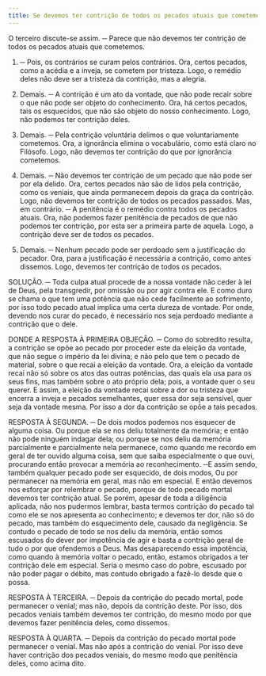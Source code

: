 ```yaml
---
title: Se devemos ter contrição de todos os pecados atuais que cometemos
---
```


O terceiro discute-se assim. ─ Parece que não devemos ter contrição de todos os pecados atuais que cometemos.  

1. ─ Pois, os contrários se curam pelos contrários. Ora, certos pecados, como a acédia e a inveja, se cometem por tristeza. Logo, o remédio deles não deve ser a tristeza da contrição, mas a alegria.  

2. Demais. ─ A contrição é um ato da vontade, que não pode recair sobre o que não pode ser objeto do conhecimento. Ora, há certos pecados, tais os esquecidos, que não são objeto do nosso conhecimento. Logo, não podemos ter contrição deles.  

3. Demais. ─ Pela contrição voluntária delimos o que voluntariamente cometemos. Ora, a ignorância elimina o vocabulário, como está claro no Filósofo. Logo, não devemos ter contrição do que por ignorância cometemos.  

4. Demais. ─ Não devemos ter contrição de um pecado que não pode ser por ela delido. Ora, certos pecados não são de lidos pela contrição, como os veniais, que ainda permanecem depois da graça da contrição. Logo, não devemos ter contrição de todos os pecados passados.  Mas, em contrário. ─ A penitência é o remédio contra todos os pecados atuais. Ora, não podemos fazer penitência de pecados de que não podemos ter contrição, por esta ser a primeira parte de aquela. Logo, a contrição deve ser de todos os pecados.  

2. Demais. ─ Nenhum pecado pode ser perdoado sem a justificação do pecador. Ora, para a justificação é necessária a contrição, como antes dissemos. Logo, devemos ter contrição de todos os pecados.  

SOLUÇÃO. ─ Toda culpa atual procede de a nossa vontade não ceder à lei de Deus, pela transgredir, por omissão ou por agir contra ele. E como duro se chama o que tem uma potência que não cede facilmente ao sofrimento, por isso todo pecado atual implica uma certa dureza de vontade. Por onde, devendo nos curar do pecado, é necessário nos seja perdoado mediante a contrição que o dele.  

DONDE A RESPOSTA À PRIMEIRA OBJEÇÃO. ─ Como do sobredito resulta, a contrição se opõe ao pecado por proceder este da eleição da vontade, que não segue o império da lei divina; e não pelo que tem o pecado de material, sobre o que recai a eleição da vontade. Ora, a eleição da vontade recai não só sobre os atos das outras potências, das quais ela usa para os seus fins, mas também sobre o ato próprio dela; pois, a vontade quer o seu querer. E assim, a eleição da vontade recai sobre a dor ou tristeza que encerra a inveja e pecados semelhantes, quer essa dor seja sensível, quer seja da vontade mesma. Por isso a dor da contrição se opõe a tais pecados.  

RESPOSTA À SEGUNDA. ─ De dois modos podemos nos esquecer de alguma coisa. Ou porque ela se nos deliu totalmente da memória; e então não pode ninguém indagar dela; ou porque se nos deliu da memória parcialmente e parcialmente nela permanece, como quando me recordo em geral de ter ouvido alguma coisa, sem que saiba especialmente o que ouvi, procurando então provocar a memória ao reconhecimento. ─E assim sendo, também qualquer pecado pode ser esquecido, de dois modos, Ou por permanecer na memória em geral, mas não em especial. E então devemos nos esforçar por relembrar o pecado, porque de todo pecado mortal devemos ter contrição atual. Se porém, apesar de toda a diligência aplicada, não nos pudermos lembrar, basta termos contrição do pecado tal como ele se nos apresenta ao conhecimento; e devemos ter dor, não só do pecado, mas também do esquecimento dele, causado da negligência. Se contudo o pecado de todo se nos deliu da memória, então somos escusados do dever por impotência de agir e basta a contrição geral de tudo o por que ofendemos a Deus. Mas desaparecendo essa impotência, como quando à memória voltar o pecado, então, estamos obrigados a ter contrição dele em especial. Seria o mesmo caso do pobre, escusado por não poder pagar o débito, mas contudo obrigado a fazê-lo desde que o possa.  

RESPOSTA À TERCEIRA. ─ Depois da contrição do pecado mortal, pode permanecer o venial; mas não, depois da contrição deste. Por isso, dos pecados veniais também devemos ter contrição, do mesmo modo por que devemos fazer penitência deles, como dissemos.  

RESPOSTA À QUARTA. ─ Depois da contrição do pecado mortal pode permanecer o venial. Mas não após a contrição do venial. Por isso deve haver contrição dos pecados veniais, do mesmo modo que penitência deles, como acima dito.